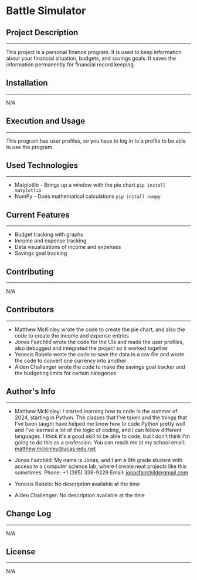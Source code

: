 # Battle Simulator

## Project Description
---
This project is a personal finance program. It is used to keep information about your financial situation, budgets, and savings goals. It saves the information permanently for financial record keeping.  

## Installation
---
N/A  

## Execution and Usage
---
This program has user profiles, so you have to log in to a profile to be able to use the program.   


## Used Technologies
---
+ Matplotlib - Brings up a window with the pie chart
`pip install matplotlib`
+ NumPy - Does mathematical calculations
`pip install numpy`

## Current Features
---
+ Budget tracking with graphs
+ Income and expense tracking
+ Data visualizations of income and expenses
+ Savings goal tracking  

## Contributing
---
N/A  

## Contributors
---
+ Matthew McKinley wrote the code to create the pie chart, and also the code to create the income and expense entries
+ Jonas Fairchild wrote the code for the UIs and made the user profiles, also debugged and integrated the project so it worked together
+ Yenesis Rabelo wrote the code to save the data in a csv file and wrote the code to convert one currency into another
+ Aiden Challenger wrote the code to make the savings goal tracker and the budgeting limits for certain categories

## Author's Info
---
+ Matthew McKinley:
I started learning how to code in the summer of 2024, starting in Python. The classes that I've taken and the things that I've been taught have helped me know how to code Python pretty well and I've learned a lot of the logic of coding, and I can follow different languages. I think it's a good skill to be able to code, but I don't think I'm going to do this as a profession. You can reach me at my school email: matthew.mckinley@ucas-edu.net  

+ Jonas Fairchild:
My name is Jonas, and I am a 9th grade student with access to a computer science lab, where I create neat projects like this sometimes.
Phone: +1 (385) 338-9229    Email: jonasfairchild@gmail.com  

+ Yenesis Rabelo:
No description available at the time  

+ Aiden Challenger:
No description available at the time  

## Change Log
---
N/A  

## License
---
N/A